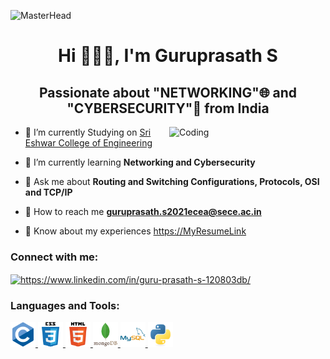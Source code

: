 ![MasterHead](https://www.springboard.com/blog/wp-content/uploads/2022/02/is-cybersecurity-hard-scaled.jpg)

<h1 align="center">Hi 🙋🏻‍♂️, I'm Guruprasath S</h1>
<h2 align="center">Passionate about "NETWORKING"🌐 and "CYBERSECURITY"🔐 from India</h2>
<img align="right" alt="Coding" width="250" src="https://media.giphy.com/avatars/ucfcyber/rT7KnJJ811Cr.gif">

- 🔭 I’m currently Studying on [Sri Eshwar College of Engineering](https://sece.ac.in/)

- 🌱 I’m currently learning **Networking and Cybersecurity**

- 💬 Ask me about **Routing and Switching Configurations, Protocols, OSI and TCP/IP**

- 📧 How to reach me **guruprasath.s2021ecea@sece.ac.in**

- 📄 Know about my experiences [https://MyResumeLink](https://drive.google.com/drive/folders/19HZHjsApOQzcmb5qfk7voOtXzDJjhIG5?usp=drive_link)

<h3 align="left">Connect with me:</h3>
<p align=left>
<a href="https://www.linkedin.com/in/guru-prasath-s-120803db/" target="blank"><img align="center" src="https://raw.githubusercontent.com/rahuldkjain/github-profile-readme-generator/master/src/images/icons/Social/linked-in-alt.svg" alt="https://www.linkedin.com/in/guru-prasath-s-120803db/" height="30" width="40" /></a>

</p>

<h3 align="left">Languages and Tools:</h3>
<p align="left"> <a href="https://www.cprogramming.com/" target="_blank" rel="noreferrer"> <img src="https://raw.githubusercontent.com/devicons/devicon/master/icons/c/c-original.svg" alt="c" width="40" height="40"/> </a> <a href="https://www.w3schools.com/css/" target="_blank" rel="noreferrer"> <img src="https://raw.githubusercontent.com/devicons/devicon/master/icons/css3/css3-original-wordmark.svg" alt="css3" width="40" height="40"/> </a> <a href="https://www.w3.org/html/" target="_blank" rel="noreferrer"> <img src="https://raw.githubusercontent.com/devicons/devicon/master/icons/html5/html5-original-wordmark.svg" alt="html5" width="40" height="40"/> </a> <a href="https://www.mongodb.com/" target="_blank" rel="noreferrer"> <img src="https://raw.githubusercontent.com/devicons/devicon/master/icons/mongodb/mongodb-original-wordmark.svg" alt="mongodb" width="40" height="40"/> </a> <a href="https://www.mysql.com/" target="_blank" rel="noreferrer"> <img src="https://raw.githubusercontent.com/devicons/devicon/master/icons/mysql/mysql-original-wordmark.svg" alt="mysql" width="40" height="40"/> </a> <a href="https://www.python.org" target="_blank" rel="noreferrer"> <img src="https://raw.githubusercontent.com/devicons/devicon/master/icons/python/python-original.svg" alt="python" width="40" height="40"/> </a> </p>
